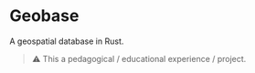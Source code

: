 # Geobase

A geospatial database in Rust.

> :warning: This a pedagogical / educational experience / project.
